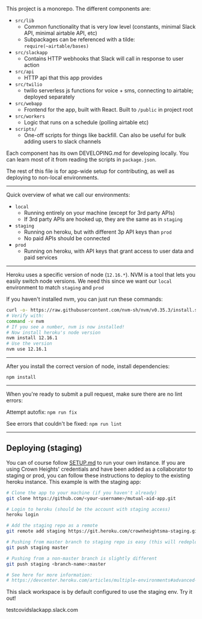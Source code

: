 This project is a monorepo. The different components are:
- `src/lib`
  - Common functionality that is very low level (constants, minimal Slack API, minimal airtable API, etc)
  - Subpackages can be referenced with a tilde: `require(~airtable/bases)`
- `src/slackapp`
  - Contains HTTP webhooks that Slack will call in response to user action 
- `src/api`
  - HTTP api that this app provides
- `src/twilio`
  - twilio serverless js functions for voice + sms, connecting to airtable; deployed separately  
- `src/webapp`
  - Frontend for the app, built with React. Built to `/public` in project root
- `src/workers`
  - Logic that runs on a schedule (polling airtable etc) 
- `scripts/`
  - One-off scripts for things like backfill. Can also be useful for bulk adding users to slack channels

Each component has its own DEVELOPING.md for developing locally. You can learn most of it from reading the scripts in `package.json`.


The rest of this file is for app-wide setup for contributing, as well as deploying to non-local environments.
_____________

Quick overview of what we call our environments:

- `local`
  - Running entirely on your machine (except for 3rd party APIs)
  - If 3rd party APIs are hooked up, they are the same as in `staging`
- `staging`
  - Running on heroku, but with different 3p API keys than `prod` 
  - No paid APIs should be connected 
- `prod`
  - Running on heroku, with API keys that grant access to user data and paid services 
_____________

Heroku uses a specific version of node (`12.16.*`). NVM is a tool that lets you easily switch node versions.
We need this since we want our `local` environment to match `staging` and `prod`

If you haven't installed nvm, you can just run these commands:
```bash
curl -o- https://raw.githubusercontent.com/nvm-sh/nvm/v0.35.3/install.sh | bash
# Verify with:
command -v nvm
# If you see a number, nvm is now installed!
# Now install heroku's node version
nvm install 12.16.1
# Use the version
nvm use 12.16.1
```
_____________

After you install the correct version of node, install dependencies:

`npm install`
_____________

When you're ready to submit a pull request, make sure there are no lint errors:

Attempt autofix: `npm run fix`

See errors that couldn't be fixed: `npm run lint`
______________

## Deploying (staging)

You can of course follow [SETUP.md](SETUP.md) to run your own instance. If you are using Crown Heights' credentials
and have been added as a collaborator to staging or prod, you can follow these instructions to deploy to the
existing heroku instance. This example is with the staging app:

```bash
# Clone the app to your machine (if you haven't already)
git clone https://github.com/<your-username>/mutual-aid-app.git

# Login to heroku (should be the account with staging access)
heroku login

# Add the staging repo as a remote
git remote add staging https://git.heroku.com/crownheightsma-staging.git

# Pushing from master branch to staging repo is easy (this will redeploy staging app)
git push staging master

# Pushing from a non-master branch is slightly different
git push staging <branch-name>:master

# See here for more information:
# https://devcenter.heroku.com/articles/multiple-environments#advanced-linking-local-branches-to-remote-apps
```
This slack workspace is by default configured to use the staging env. Try it out!

testcovidslackapp.slack.com
